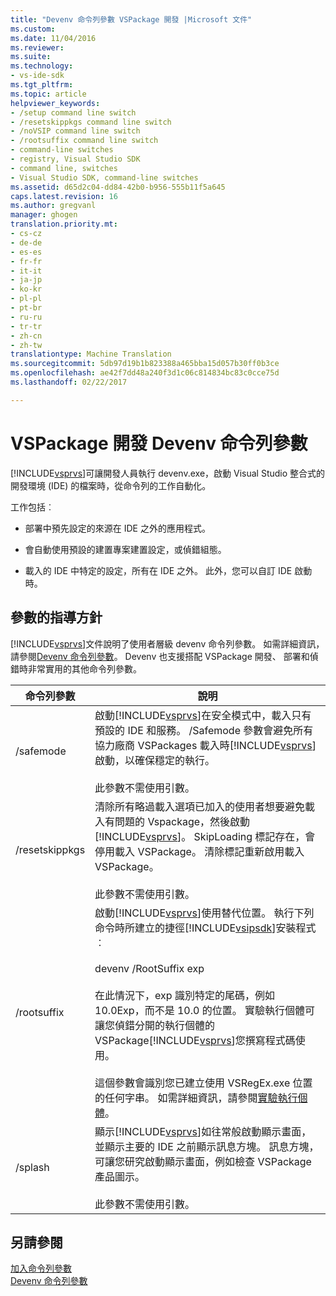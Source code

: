 ```yaml
---
title: "Devenv 命令列參數 VSPackage 開發 |Microsoft 文件"
ms.custom: 
ms.date: 11/04/2016
ms.reviewer: 
ms.suite: 
ms.technology:
- vs-ide-sdk
ms.tgt_pltfrm: 
ms.topic: article
helpviewer_keywords:
- /setup command line switch
- /resetskippkgs command line switch
- /noVSIP command line switch
- /rootsuffix command line switch
- command-line switches
- registry, Visual Studio SDK
- command line, switches
- Visual Studio SDK, command-line switches
ms.assetid: d65d2c04-dd84-42b0-b956-555b11f5a645
caps.latest.revision: 16
ms.author: gregvanl
manager: ghogen
translation.priority.mt:
- cs-cz
- de-de
- es-es
- fr-fr
- it-it
- ja-jp
- ko-kr
- pl-pl
- pt-br
- ru-ru
- tr-tr
- zh-cn
- zh-tw
translationtype: Machine Translation
ms.sourcegitcommit: 5db97d19b1b823388a465bba15d057b30ff0b3ce
ms.openlocfilehash: ae42f7dd48a240f3d1c06c814834bc83c0cce75d
ms.lasthandoff: 02/22/2017

---
```

# <a name="devenv-command-line-switches-for-vspackage-development"></a>VSPackage 開發 Devenv 命令列參數
[!INCLUDE[vsprvs](../code-quality/includes/vsprvs_md.md)]可讓開發人員執行 devenv.exe，啟動 Visual Studio 整合式的開發環境 (IDE) 的檔案時，從命令列的工作自動化。  
  
 工作包括︰  
  
-   部署中預先設定的來源在 IDE 之外的應用程式。  
  
-   會自動使用預設的建置專案建置設定，或偵錯組態。  
  
-   載入的 IDE 中特定的設定，所有在 IDE 之外。 此外，您可以自訂 IDE 啟動時。  
  
## <a name="guidelines-for-switches"></a>參數的指導方針  
 [!INCLUDE[vsprvs](../code-quality/includes/vsprvs_md.md)]文件說明了使用者層級 devenv 命令列參數。 如需詳細資訊，請參閱[Devenv 命令列參數](../ide/reference/devenv-command-line-switches.md)。 Devenv 也支援搭配 VSPackage 開發、 部署和偵錯時非常實用的其他命令列參數。  
  
|命令列參數|說明|  
|--------------------------|-----------------|  
|/safemode|啟動[!INCLUDE[vsprvs](../code-quality/includes/vsprvs_md.md)]在安全模式中，載入只有預設的 IDE 和服務。 /Safemode 參數會避免所有協力廠商 VSPackages 載入時[!INCLUDE[vsprvs](../code-quality/includes/vsprvs_md.md)]啟動，以確保穩定的執行。<br /><br /> 此參數不需使用引數。|  
|/resetskippkgs|清除所有略過載入選項已加入的使用者想要避免載入有問題的 Vspackage，然後啟動[!INCLUDE[vsprvs](../code-quality/includes/vsprvs_md.md)]。 SkipLoading 標記存在，會停用載入 VSPackage。 清除標記重新啟用載入 VSPackage。<br /><br /> 此參數不需使用引數。|  
|/rootsuffix|啟動[!INCLUDE[vsprvs](../code-quality/includes/vsprvs_md.md)]使用替代位置。 執行下列命令時所建立的捷徑[!INCLUDE[vsipsdk](../extensibility/includes/vsipsdk_md.md)]安裝程式︰<br /><br /> devenv /RootSuffix exp<br /><br /> 在此情況下，exp 識別特定的尾碼，例如 10.0Exp，而不是 10.0 的位置。 實驗執行個體可讓您偵錯分開的執行個體的 VSPackage[!INCLUDE[vsprvs](../code-quality/includes/vsprvs_md.md)]您撰寫程式碼使用。<br /><br /> 這個參數會識別您已建立使用 VSRegEx.exe 位置的任何字串。 如需詳細資訊，請參閱[實驗執行個體](../extensibility/the-experimental-instance.md)。|  
|/splash|顯示[!INCLUDE[vsprvs](../code-quality/includes/vsprvs_md.md)]如往常般啟動顯示畫面，並顯示主要的 IDE 之前顯示訊息方塊。 訊息方塊，可讓您研究啟動顯示畫面，例如檢查 VSPackage 產品圖示。<br /><br /> 此參數不需使用引數。|  
  
## <a name="see-also"></a>另請參閱  
 [加入命令列參數](../extensibility/adding-command-line-switches.md)   
 [Devenv 命令列參數](../ide/reference/devenv-command-line-switches.md)
